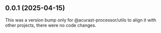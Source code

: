 ## 0.0.1 (2025-04-15)

This was a version bump only for @acurast-processor/utils to align it with other projects, there were no code changes.